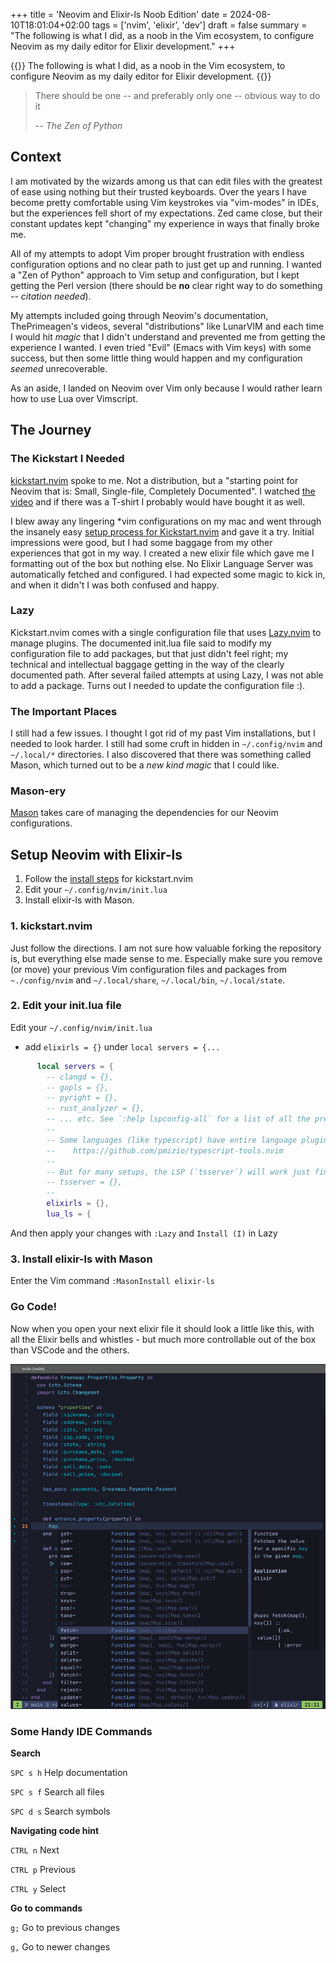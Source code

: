 +++
title = 'Neovim and Elixir-ls Noob Edition'
date = 2024-08-10T18:01:04+02:00
tags = ['nvim', 'elixir', 'dev']
draft = false
summary = "The following is what I did, as a noob in the Vim ecosystem, to configure Neovim as my daily editor for Elixir development." 
+++

{{<lead>}}
The following is what I did, as a noob in the Vim ecosystem, to configure Neovim as my daily editor for Elixir development. 
{{</lead>}}

> There should be one -- and preferably only one -- obvious way to do it
>
> -- <cite>The Zen of Python</cite>

## Context

I am motivated by the wizards among us that can edit files with the greatest of ease using nothing but their trusted keyboards. Over the years I have become pretty comfortable using Vim keystrokes via "vim-modes" in IDEs, but the experiences fell short of my expectations. Zed came close, but their constant updates kept "changing" my experience in ways that finally broke me. 

All of my attempts to adopt Vim proper brought frustration with endless configuration options and no clear path to just get up and running. I wanted a "Zen of Python" approach to Vim setup and configuration, but I kept getting the Perl version (there should be **no** clear right way to do something -- *citation needed*). 

My attempts included going through Neovim's documentation, ThePrimeagen's videos, several "distributions" like LunarVIM and each time I would hit _magic_ that I didn't understand and prevented me from getting the experience I wanted. I even tried "Evil" (Emacs with Vim keys) with some success, but then some little thing would happen and my configuration _seemed_ unrecoverable. 

As an aside, I landed on Neovim over Vim only because I would rather learn how to use Lua over Vimscript. 

## The Journey

### The Kickstart I Needed

[kickstart.nvim](https://github.com/nvim-lua/kickstart.nvim) spoke to me. Not a distribution, but a "starting point for Neovim that is: Small, Single-file, Completely Documented". I watched [the video](https://www.youtube.com/watch?v=m8C0Cq9Uv9o) and if there was a T-shirt I probably would have bought it as well. 

I blew away any lingering *vim configurations on my mac and went through the insanely easy [setup process for Kickstart.nvim](https://www.youtube.com/watch?v=m8C0Cq9Uv9o) and gave it a try. Initial impressions were good, but I had some baggage from my other experiences that got in my way. I created a new elixir file which gave me I formatting out of the box but nothing else. No Elixir Language Server was automatically fetched and configured. I had expected some magic to kick in, and when it didn't I was both confused and happy. 

### Lazy

Kickstart.nvim comes with a single configuration file that uses [Lazy.nvim](https://github.com/folke/lazy.nvim) to manage plugins. The documented init.lua file said to modify my configuration file to add packages, but that just didn't feel right; my technical and intellectual baggage getting in the way of the clearly documented path. After several failed attempts at using Lazy, I was not able to add a package. Turns out I needed to update the configuration file :).  

### The Important Places

I still had a few issues. I thought I got rid of my past Vim installations, but I needed to look harder. I still had some cruft in hidden in `~/.config/nvim` and `~/.local/*` directories. I also discovered that there was something called Mason, which turned out to be a _new kind magic_ that I could like. 

### Mason-ery

[Mason](https://github.com/williamboman/mason.nvim) takes care of managing the dependencies for our Neovim configurations.  

## Setup Neovim with Elixir-ls

1. Follow the [install steps](https://github.com/williamboman/mason.nvim) for kickstart.nvim
2. Edit your `~/.config/nvim/init.lua`
3. Install elixir-ls with Mason. 

### 1. kickstart.nvim

Just follow the directions. I am not sure how valuable forking the repository is, but everything else made sense to me. Especially make sure you remove (or move) your previous Vim configuration files and packages from `~./config/nvim` and `~/.local/share`, `~/.local/bin`, `~/.local/state`.

### 2. Edit your init.lua file
Edit your `~/.config/nvim/init.lua` 
- add `elixirls = {}`  under `local servers = {...`

```lua
      local servers = {
        -- clangd = {},
        -- gopls = {},
        -- pyright = {},
        -- rust_analyzer = {},
        -- ... etc. See `:help lspconfig-all` for a list of all the pre-configured LSPs
        --
        -- Some languages (like typescript) have entire language plugins that can be useful:
        --    https://github.com/pmizio/typescript-tools.nvim
        --
        -- But for many setups, the LSP (`tsserver`) will work just fine
        -- tsserver = {},
        --
        elixirls = {},
        lua_ls = {
```
And then apply your changes with `:Lazy` and `Install (I)` in Lazy

### 3. Install elixir-ls with Mason

Enter the Vim command `:MasonInstall elixir-ls`

### Go Code!

Now when you open your next elixir file it should look a little like this, with all the Elixir bells and whistles - but much more controllable out of the box than VSCode and the others. 

![screenshot](screenshot1.png)

### Some Handy IDE Commands

**Search**

`SPC s h` Help documentation

`SPC s f` Search all files

`SPC d s` Search symbols

**Navigating code hint**

`CTRL n` Next

`CTRL p` Previous

`CTRL y` Select

**Go to commands**

`g;` Go to previous changes

`g,` Go to newer changes


